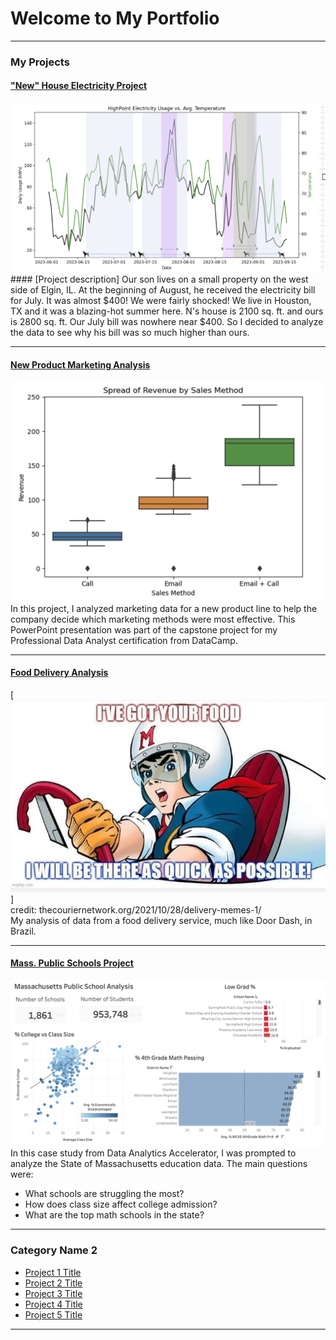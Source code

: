 # Welcome to My Portfolio

---

### My Projects

#### ["New" House Electricity Project](/New_House_Electricity_Project)
<img src="images/Final HIghPoint Elec analysis.png?raw=true"/>
#### [Project description] 
Our son lives on a small property on the west side of Elgin, IL. At the beginning of August, he received the electricity bill for July. It was almost $400! We were fairly shocked! We live in Houston, TX and it was a blazing-hot summer here. N's house is 2100 sq. ft. and ours is 2800 sq. ft. Our July bill was nowhere near $400. So I decided to analyze the data to see why his bill was so much higher than ours.

---
#### [New Product Marketing Analysis](/files/DataCamp_presentation.pdf)
<img src="images/Image_for_DataCamp_presentation_title.png?raw=true"/>
In this project, I analyzed marketing data for a new product line to help the company decide which marketing methods were most effective. This PowerPoint presentation was part of the capstone project for my Professional Data Analyst certification from DataCamp. 

---
#### [Food Delivery Analysis](https://www.linkedin.com/pulse/foods-here-beth-robertson-cqc8c?trackingId=X1awjXu1Qs2asCPltCGNbQ%3D%3D&lipi=urn%3Ali%3Apage%3Ad_flagship3_detail_base%3BXlbKfQ1JTDe9FrGCIvxqBQ%3D%3D)
[<img src="images/Speed Racer.webp?raw=true"/>]<br> credit: thecouriernetwork.org/2021/10/28/delivery-memes-1/<br>My analysis of data from a food delivery service, much like Door Dash, in Brazil. 


---
#### [Mass. Public Schools Project](https://www.linkedin.com/pulse/massachusetts-education-analysis-samantha-paul/)
[<img src="images/Mass%20Public%20Schools%20dashboard%20pic.png?raw=true"/>](https://www.linkedin.com/pulse/what-i-learned-21-days-data-avery-smith)
In this case study from Data Analytics Accelerator, I was prompted to analyze the State of Massachusetts education data. The main questions were:
- What schools are struggling the most?
- How does class size affect college admission?
- What are the top math schools in the state? 

---

### Category Name 2

- [Project 1 Title](http://example.com/)
- [Project 2 Title](http://example.com/)
- [Project 3 Title](http://example.com/)
- [Project 4 Title](http://example.com/)
- [Project 5 Title](http://example.com/)

---




